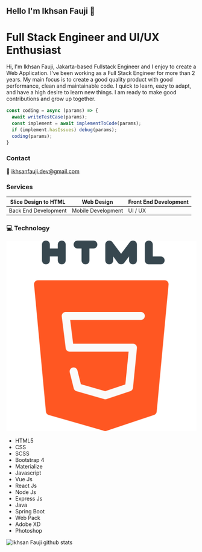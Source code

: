 ## Hello I'm Ikhsan Fauji 👋
# Full Stack Engineer and UI/UX Enthusiast

Hi, I'm Ikhsan Fauji, Jakarta-based Fullstack Engineer and I enjoy to create a Web 
Application. I've been working as a Full Stack Engineer for more than 2 years. 
My main focus is to create a good quality product with good performance, clean 
and maintainable code. I quick to learn, eazy to adapt, and have a high desire 
to learn new things. I am ready to make good contributions and grow up 
together.

``` javascript
const coding = async (params) => {
  await writeTestCase(params);
  const implement = await implementToCode(params);
  if (implement.hasIssues) debug(params);
  coding(params);
}
```

### Contact
:e-mail: ikhsanfauji.dev@gmail.com
###
### Services
Slice Design to HTML | Web Design | Front End Development
--- | --- | --- 
Back End Development | Mobile Development | UI / UX

###
### :computer: Technology
![alt text](https://github.com/ikhsan-fauji/ikhsan-fauji/blob/icons/html-5.png?raw=true)
- HTML5
- CSS
- SCSS
- Bootstrap 4 
- Materialize
- Javascript
- Vue Js 
- React Js
- Node Js
- Express Js
- Java 
- Spring Boot
- Web Pack
- Adobe XD
- Photoshop


![Ikhsan Fauji github stats](https://github-readme-stats.vercel.app/api?username=ikhsan-fauji&show_icons=true)
